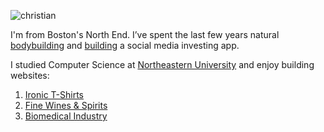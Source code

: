 ![christian](https://raw.githubusercontent.com/chris-cattz-22/chris-cattz-22.github.io/49e0ee6ddbe73bc8bede45f61b4380a90becdba9/me.jpeg)

I'm from Boston's North End. I’ve spent the last few years natural [bodybuilding](https://www.instagram.com/zorbbrah/) and [building](https://gethype.webflow.io/) a social media investing app. 

I studied Computer Science at [Northeastern University](https://huntnewsnu.com/74975/campus/northeastern-undergraduate-applications-surge-breaking-record-2024/#:~:text=According%20to%20NGN%2C%20the%20number,is%20also%20expected%20to%20drop.) and enjoy building websites:
1. [Ironic T-Shirts](https://vril.shop/)
2. [Fine Wines & Spirits](https://deec90-17.myshopify.com/)
3. [Biomedical Industry](https://www.ais-imaging.com/)
